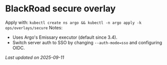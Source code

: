 # BlackRoad secure overlay
Apply with: `kubectl create ns argo && kubectl -n argo apply -k ops/overlays/secure`
Notes:
- Uses Argo's Emissary executor (default since 3.4).
- Switch server auth to SSO by changing `--auth-mode=sso` and configuring OIDC.

_Last updated on 2025-09-11_
